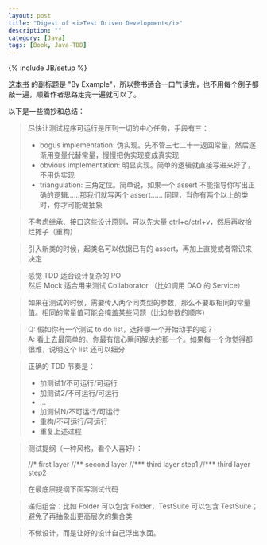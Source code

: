 ```yaml
---
layout: post
title: "Digest of <i>Test Driven Development</i>"
description: ""
category: [Java]
tags: [Book, Java-TDD]
---
```

{% include JB/setup %}

[这本书](http://book.douban.com/subject/1230036) 的副标题是 "By Example"，所以整书适合一口气读完，也不用每个例子都敲一遍，顺着作者思路走完一遍就可以了。  

以下是一些摘抄和总结：

> 尽快让测试程序可运行是压到一切的中心任务，手段有三：
> 
> * bogus implementation: 伪实现。先不管三七二十一返回常量，然后逐渐用变量代替常量，慢慢把伪实现变成真实现
> * obvious implementation: 明显实现。简单的逻辑就直接写进来好了，不用伪实现
> * triangulation: 三角定位。简单说，如果一个 assert 不能指导你写出正确的逻辑……那我们就写两个 assert…… 同理，当你有两个以上的类时，你才可能做抽象  

<!-- -->
> 不考虑继承、接口这些设计原则，可以先大量 ctrl+c/ctrl+v，然后再收拾烂摊子（重构）

<!-- -->
> 引入新类的时候，起类名可以依据已有的 assert，再加上直觉或者常识来决定

<!-- -->
> 感觉 TDD 适合设计复杂的 PO  
> 然后 Mock 适合用来测试 Collaborator （比如调用 DAO 的 Service）

<!-- -->
> 如果在测试的时候，需要传入两个同类型的参数，那么不要取相同的常量值。相同的常量值可能会掩盖某些问题（比如参数的顺序）

<!-- -->
> Q: 假如你有一个测试 to do list，选择哪一个开始动手的呢？  
> A: 看上去最简单的、你最有信心瞬间解决的那一个。如果每一个你觉得都很难，说明这个 list 还可以细分

<!-- -->
> 正确的 TDD 节奏是：
> 
> * 加测试1/不可运行/可运行
> * 加测试2/不可运行/可运行
> * ...
> * 加测试N/不可运行/可运行
> * 重构/不可运行/可运行
> * 重复上述过程

<!-- -->
> 测试提纲（一种风格，看个人喜好）：
> 
> 	//\* first layer
> 	//\*\* second layer
> 	//\*\*\* third layer step1
> 	//\*\*\* third layer step2
>  
> 在最底层提纲下面写测试代码

<!-- -->
> 递归组合：比如 Folder 可以包含 Folder，TestSuite 可以包含 TestSuite；避免了再抽象出更高层次的集合类

<!-- -->
> 不做设计，而是让好的设计自己浮出水面。